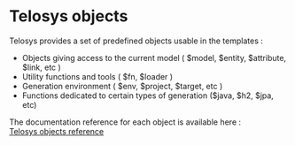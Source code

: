 # Telosys objects

Telosys provides a set of predefined objects usable in the templates :

* Objects giving access to the current model ( $model, $entity, $attribute, $link, etc )
* Utility functions and tools ( $fn, $loader )
* Generation environment ( $env, $project, $target, etc )
* Functions dedicated to certain types of generation ($java, $h2, $jpa, etc)

The documentation reference for each object is available here :\
[Telosys objects reference](https://www.telosys.org/doc/v330/objects/index.html)

